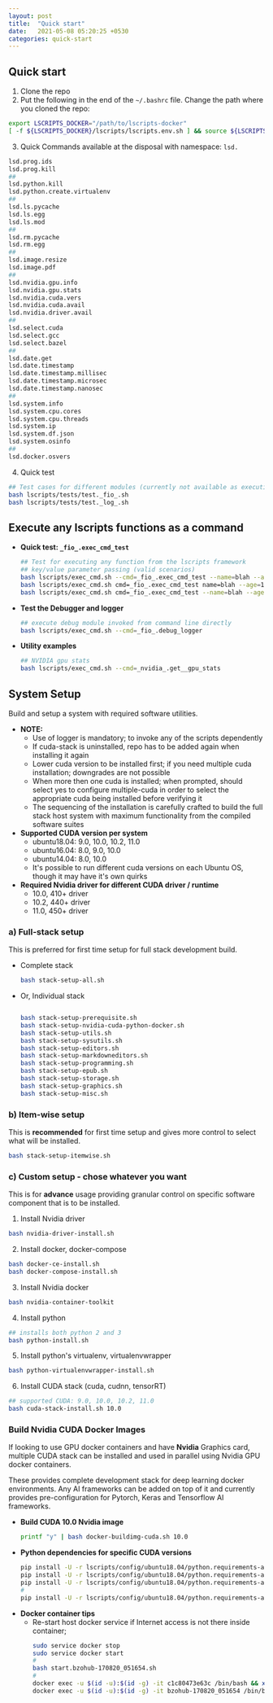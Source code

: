 ```yaml
---
layout: post
title:  "Quick start"
date:   2021-05-08 05:20:25 +0530
categories: quick-start
---
```



## Quick start


1. Clone the repo
2. Put the following in the end of the `~/.bashrc` file. Change the path where you cloned the repo:
  ```bash
  export LSCRIPTS_DOCKER="/path/to/lscripts-docker"
  [ -f ${LSCRIPTS_DOCKER}/lscripts/lscripts.env.sh ] && source ${LSCRIPTS_DOCKER}/lscripts/lscripts.env.sh
  ```
3. Quick Commands available at the disposal with namespace: `lsd.`
  ```bash
  lsd.prog.ids
  lsd.prog.kill
  ##
  lsd.python.kill
  lsd.python.create.virtualenv
  ##
  lsd.ls.pycache
  lsd.ls.egg
  lsd.ls.mod
  ##
  lsd.rm.pycache
  lsd.rm.egg
  ##
  lsd.image.resize
  lsd.image.pdf
  ##
  lsd.nvidia.gpu.info
  lsd.nvidia.gpu.stats
  lsd.nvidia.cuda.vers
  lsd.nvidia.cuda.avail
  lsd.nvidia.driver.avail
  ##
  lsd.select.cuda
  lsd.select.gcc
  lsd.select.bazel
  ##
  lsd.date.get
  lsd.date.timestamp
  lsd.date.timestamp.millisec
  lsd.date.timestamp.microsec
  lsd.date.timestamp.nanosec
  ##
  lsd.system.info
  lsd.system.cpu.cores
  lsd.system.cpu.threads
  lsd.system.ip
  lsd.system.df.json
  lsd.system.osinfo
  ##
  lsd.docker.osvers
  ```
4. Quick test
  ```bash
  ## Test cases for different modules (currently not available as execution command )
  bash lscripts/tests/test._fio_.sh
  bash lscripts/tests/test._log_.sh
  ```

## Execute any lscripts functions as a command

* **Quick test: `_fio_.exec_cmd_test`**
  ```bash
  ## Test for executing any function from the lscripts framework
  ## key/value parameter passing (valid scenarios)
  bash lscripts/exec_cmd.sh --cmd=_fio_.exec_cmd_test --name=blah --age=100
  bash lscripts/exec_cmd.sh cmd=_fio_.exec_cmd_test name=blah --age=100
  bash lscripts/exec_cmd.sh cmd=_fio_.exec_cmd_test --name=blah --age=100
  ```
* **Test the Debugger and logger**
  ```bash
  ## execute debug module invoked from command line directly
  bash lscripts/exec_cmd.sh --cmd=_fio_.debug_logger
  ```
* **Utility examples**
  ```bash
  ## NVIDIA gpu stats
  bash lscripts/exec_cmd.sh --cmd=_nvidia_.get__gpu_stats
  ```



## System Setup

Build and setup a system with required software utilities.

* **NOTE:**
  * Use of logger is mandatory; to invoke any of the scripts dependently
  * If cuda-stack is uninstalled, repo has to be added again when installing it again
  * Lower cuda version to be installed first; if you need multiple cuda installation; downgrades are not possible
  * When more then one cuda is installed; when prompted, should select yes to configure multiple-cuda in order to select the appropriate cuda being installed before verifying it
  * The sequencing of the installation is carefully crafted to build the full stack host system with maximum functionality from the compiled software suites
* **Supported CUDA version per system**
  * ubuntu18.04: 9.0, 10.0, 10.2, 11.0
  * ubuntu16.04: 8.0, 9.0, 10.0
  * ubuntu14.04: 8.0, 10.0
  * It's possible to run different cuda versions on each Ubuntu OS, though it may have it's own quirks
* **Required Nvidia driver for different CUDA driver / runtime**
  * 10.0, 410+ driver
  * 10.2, 440+ driver
  * 11.0, 450+ driver


### **a) Full-stack setup**

This is preferred for first time setup for full stack development build.

* Complete stack
  ```bash
  bash stack-setup-all.sh
  ```
* Or, Individual stack
  ```bash

  bash stack-setup-prerequisite.sh
  bash stack-setup-nvidia-cuda-python-docker.sh
  bash stack-setup-utils.sh
  bash stack-setup-sysutils.sh
  bash stack-setup-editors.sh
  bash stack-setup-markdowneditors.sh
  bash stack-setup-programming.sh
  bash stack-setup-epub.sh
  bash stack-setup-storage.sh
  bash stack-setup-graphics.sh
  bash stack-setup-misc.sh
  ```


### **b) Item-wise setup**

This is **recommended** for first time setup and gives more control to select what will be installed.

```bash
bash stack-setup-itemwise.sh
```

### **c) Custom setup - chose whatever you want**

This is for **advance** usage providing granular control on specific software component that is to be installed.

1. Install Nvidia driver
  ```bash
  bash nvidia-driver-install.sh
  ```
2. Install docker, docker-compose
  ```bash
  bash docker-ce-install.sh
  bash docker-compose-install.sh
  ```
3. Install Nvidia docker
  ```bash
  bash nvidia-container-toolkit
  ```
4. Install python
  ```bash
  ## installs both python 2 and 3
  bash python-install.sh
  ```
5. Install python's virtualenv, virtualenvwrapper
  ```bash
  bash python-virtualenvwrapper-install.sh
  ```
6. Install CUDA stack (cuda, cudnn, tensorRT)
  ```bash
  ## supported CUDA: 9.0, 10.0, 10.2, 11.0
  bash cuda-stack-install.sh 10.0
  ```


### Build Nvidia CUDA Docker Images

If looking to use GPU docker containers and have **Nvidia** Graphics card, multiple CUDA stack can be installed and used in parallel using Nvidia GPU docker containers.

These provides complete development stack for deep learning docker environments. Any AI frameworks can be added on top of it and currently provides pre-configuration for Pytorch, Keras and Tensorflow AI frameworks.


* **Build CUDA 10.0 Nvidia image**
  ```bash
  printf "y" | bash docker-buildimg-cuda.sh 10.0
  ```
* **Python dependencies for specific CUDA versions**
  ```bash
  pip install -U -r lscripts/config/ubuntu18.04/python.requirements-ai-cuda-9.0.txt
  pip install -U -r lscripts/config/ubuntu18.04/python.requirements-ai-cuda-10.0.txt
  pip install -U -r lscripts/config/ubuntu18.04/python.requirements-ai-cuda-10.2.txt
  #
  pip install -U -r lscripts/config/ubuntu18.04/python.requirements-ai-cuda-11.0.txt
  ```
* **Docker container tips**
  * Re-start host docker service if Internet access is not there inside container;
    ```bash
    sudo service docker stop
    sudo service docker start
    #
    bash start.bzohub-170820_051654.sh
    #
    docker exec -u $(id -u):$(id -g) -it c1c80473e63c /bin/bash && xhost -local:root 1>/dev/null 2>&1
    docker exec -u $(id -u):$(id -g) -it bzohub-170820_051654 /bin/bash && xhost -local:root 1>/dev/null 2>&1
    ```
